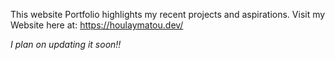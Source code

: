 This website Portfolio highlights my recent projects and aspirations.
Visit my Website here at: https://houlaymatou.dev/

*I plan on updating it soon!!*
